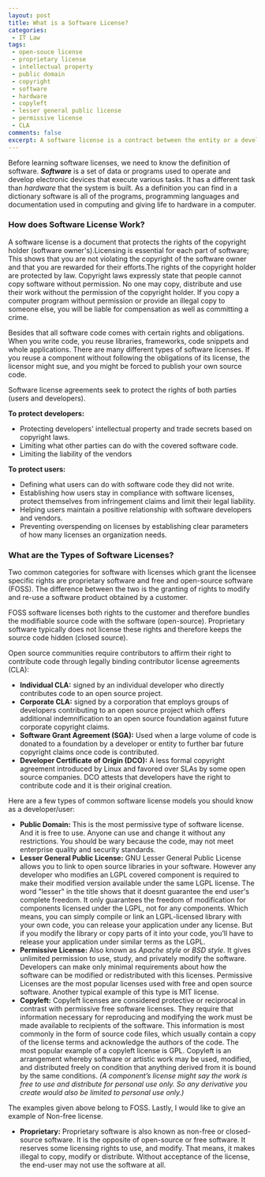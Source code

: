 ```yaml
---
layout: post
title: What is a Software License?
categories:
 - IT Law
tags:
 - open-souce license
 - proprietary license
 - intellectual property
 - public domain
 - copyright
 - software
 - hardware
 - copyleft
 - lesser general public license
 - permissive license
 - CLA
comments: false
excerpt: A software license is a contract between the entity or a developer that created an application and its end-user. To protect your code, you need to understand the software licenses before using any code, including libraries and frameworks, you didn’t create. In this post, you will learn the basics and types of software licenses.
---
```

Before learning software licenses, we need to know the definition of software. ***Software*** is a set of data or programs used to operate and develop electronic devices that execute various tasks. It has a different task than *hardware* that the system is built. As a definition you can find in a dictionary software is all of the programs, programming languages and documentation used in computing and giving life to hardware in a computer.

### How does Software License Work?

A software license is a document that protects the rights of the copyright holder (software owner's).Licensing is essential for each part of software; This shows that you are not violating the copyright of the software owner and that you are rewarded for their efforts.The rights of the copyright holder are protected by law. Copyright laws expressly state that people cannot copy software without permission. No one may copy, distribute and use their work without the permission of the copyright holder. If you copy a computer program without permission or provide an illegal copy to someone else, you will be liable for compensation as well as committing a crime.

Besides that all software code comes with certain rights and obligations. When you write code, you reuse libraries, frameworks, code snippets and whole applications. There are many different types of software licenses. If you reuse a component without following the obligations of its license, the licensor might sue, and you might be forced to publish your own source code.

Software license agreements seek to protect the rights of both parties (users and developers).

**To protect developers:**
* Protecting developers' intellectual property and trade secrets based on copyright laws.
* Limiting what other parties can do with the covered software code.
* Limiting the liability of the vendors

**To protect users:**
* Defining what users can do with software code they did not write.
* Establishing how users stay in compliance with software licenses, protect themselves from infringement claims and limit their legal liability.
* Helping users maintain a positive relationship with software developers and vendors.
* Preventing overspending on licenses by establishing clear parameters of how many licenses an organization needs.

### What are the Types of Software Licenses?

Two common categories for software with licenses which grant the licensee specific rights are proprietary software and free and open-source software (FOSS). The difference between the two is the granting of rights to modify and re-use a software product obtained by a customer.

FOSS software licenses both rights to the customer and therefore bundles the modifiable source code with the software (open-source). Proprietary software typically does not license these rights and therefore keeps the source code hidden (closed source).

Open source communities require contributors to affirm their right to contribute code through legally binding contributor license agreements (CLA):
* **Individual CLA:** signed by an individual developer who directly contributes code to an open source project.
* **Corporate CLA:** signed by a corporation that employs groups of developers contributing to an open source project which offers additional indemnification to an open source foundation against future corporate copyright claims.
* **Software Grant Agreement (SGA):** Used when a large volume of code is donated to a foundation by a developer or entity to further bar future copyright claims once code is contributed.
* **Developer Certificate of Origin (DCO):** A less formal copyright agreement introduced by Linux and favored over SLAs by some open source companies. DCO  attests that developers have the right to contribute code and it is their original creation.

Here are a few types of common software license models you should know as a developer/user:
 * **Public Domain:** This is the most permissive type of software license. And it is free to use.  Anyone can use and change it without any restrictions. You should be wary because the code, may not meet enterprise quality and security standards.
 * **Lesser General Public License:** GNU Lesser General Public License allows you to link to open source libraries in your software. However any developer who modifies an LGPL covered component is required to make their modified version available under the same LGPL license. The word "lesser" in the title shows that it doesnt guarantee the end user's complete freedom. It only guarantees the freedom of modification for components licensed under the LGPL, not for any components. Which means, you can simply compile or link an LGPL-licensed library with your own code, you can release your application under any license. But  if you modify the library or copy parts of it into your code, you’ll have to release your application under similar terms as the LGPL.
 * **Permissive License:** Also known as *Apache style* or *BSD style.*  It gives unlimited permission to use, study, and privately modify the software. Developers can make only minimal requirements about how the software can be modified or redistributed with this licenses. Permissive Licenses are the most popular licenses used with free and open source software. Another typical example of this type is MIT license.
 * **Copyleft:**  Copyleft licenses are considered protective or reciprocal in contrast with permissive free software licenses. They require that information necessary for reproducing and modifying the work must be made available to recipients of the software. This information is most commonly in the form of source code files, which usually contain a copy of the license terms and acknowledge the authors of the code.  The most popular example of a copyleft license is GPL. Copyleft is an arrangement whereby software or artistic work may be used, modified, and distributed freely on condition that anything derived from it is bound by the same conditions. *(A component’s license might say the work is free to use and distribute for personal use only. So any derivative you create would also be limited to personal use only.)*

 The examples given above belong to FOSS. Lastly, I would like to give an example of Non-free license.
 * **Proprietary:** Proprietary software is also known as non-free or closed-source software. It is the opposite of open-source or free software. It reserves some licensing rights to use, and modify. That means, it makes illegal to copy, modify or distribute. Without acceptance of the license, the end-user may not use the software at all. 

 <!-- <img src="https://upload.wikimedia.org/wikipedia/commons/thumb/f/fb/Software_Categories_expanded.svg/300px-Software_Categories_expanded.svg.png" alt="allaboutlaw.github.io"> -->